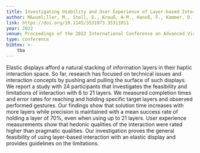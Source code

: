 ```yaml
---
title: Investigating Usability and User Experience of Layer-based Interaction with a Deformable Elastic Display
author: M&uuml;ller, M., Stoll, E., Krauß, A-M., Hannß, F., Kammer, D.
link: https://doi.org/10.1145/3531073.35311011
year: 2022
venue: Proceedings of the 2022 International Conference on Advanced Visual Interfaces (AVI 2022), June 6–10, 2022, Frascati, Rome, Italy. ACM, New York, NY, USA (to appear)
type: conference
bibtex: >-
    tba
---
```

Elastic displays afford a natural stacking of information layers in their haptic interaction space. So far, research has focused on technical issues and interaction concepts by pushing and pulling the surface of such displays. We report a study with 24 participants that investigates the feasibility and limitations of interaction with 6 to 21 layers. We measured completion times and error rates for reaching and holding specific target layers and observed performed gestures. Our findings show that solution time increases with more layers while precision is maintained with a mean success rate of holding a layer of 70%, even when using up to 21 layers. User experience measurements show that hedonic qualities of the interaction were rated higher than pragmatic qualities. Our investigation proves the general feasibility of using layer-based interaction with an elastic display and provides guidelines on the limitations.
